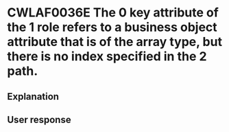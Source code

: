 # CWLAF0036E The 0 key attribute of the 1 role refers to a business object attribute that is of the array type, but there is no index specified in the 2 path.

## Explanation

## User response